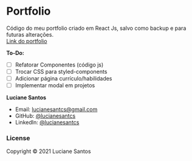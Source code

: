 # Portfolio

Código do meu portfolio criado em React Js, salvo como backup e para futuras alterações.
<br>
<a href="https://lucianesantcs.github.io/">Link do portfolio</a>


**To-Do:**

- [ ] Refatorar Componentes (código js)
- [ ] Trocar CSS para styled-components
- [ ] Adicionar página currículo/habilidades
- [ ] Implementar modal em projetos

**Luciane Santos**

- Email: lucianesantcs@gmail.com
- GitHub: [@lucianesantcs](https://github.com/lucianesantcs)
- LinkedIn: [@lucianesantcs](https://linkedin.com/in/lucianesantcs)

### License

Copyright © 2021 Luciane Santos
